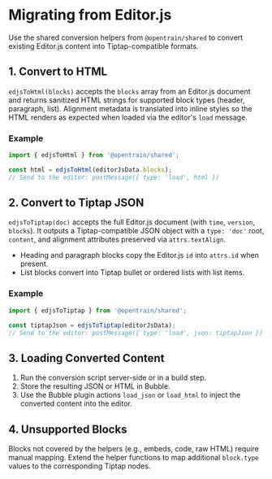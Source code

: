 # Migrating from Editor.js

Use the shared conversion helpers from `@opentrain/shared` to convert existing Editor.js content into Tiptap-compatible formats.

## 1. Convert to HTML

`edjsToHtml(blocks)` accepts the `blocks` array from an Editor.js document and returns sanitized HTML strings for supported block types (header, paragraph, list). Alignment metadata is translated into inline styles so the HTML renders as expected when loaded via the editor's `load` message.

### Example

```js
import { edjsToHtml } from '@opentrain/shared';

const html = edjsToHtml(editorJsData.blocks);
// Send to the editor: postMessage({ type: 'load', html })
```

## 2. Convert to Tiptap JSON

`edjsToTiptap(doc)` accepts the full Editor.js document (with `time`, `version`, `blocks`). It outputs a Tiptap-compatible JSON object with a `type: 'doc'` root, `content`, and alignment attributes preserved via `attrs.textAlign`.

- Heading and paragraph blocks copy the Editor.js `id` into `attrs.id` when present.
- List blocks convert into Tiptap bullet or ordered lists with list items.

### Example

```js
import { edjsToTiptap } from '@opentrain/shared';

const tiptapJson = edjsToTiptap(editorJsData);
// Send to the editor: postMessage({ type: 'load', json: tiptapJson })
```

## 3. Loading Converted Content

1. Run the conversion script server-side or in a build step.
2. Store the resulting JSON or HTML in Bubble.
3. Use the Bubble plugin actions `load_json` or `load_html` to inject the converted content into the editor.

## 4. Unsupported Blocks

Blocks not covered by the helpers (e.g., embeds, code, raw HTML) require manual mapping. Extend the helper functions to map additional `block.type` values to the corresponding Tiptap nodes.
